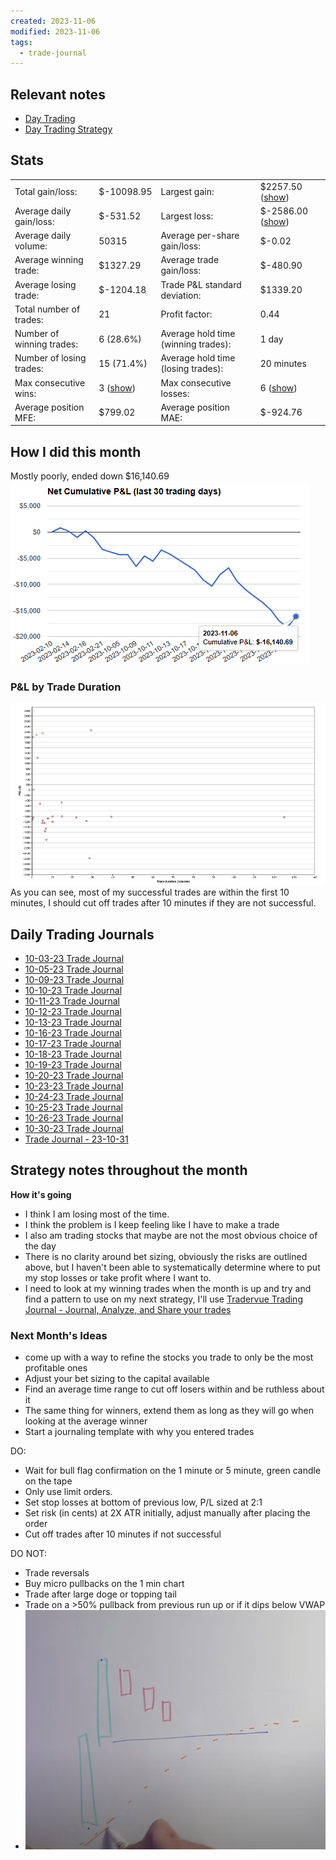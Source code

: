 ```yaml
---
created: 2023-11-06
modified: 2023-11-06
tags:
  - trade-journal
---
```

## Relevant notes 
- [Day Trading](../../../Day%20Trading.md)
- [Day Trading Strategy](../../../Day%20Trading%20Strategy.md)

## Stats
|   |   |   |   |
|---|---|---|---|
|Total gain/loss:|$-10098.95|Largest gain:|$2257.50 ([show](https://www.tradervue.com/trades/58778120))|
|Average daily gain/loss:|$-531.52|Largest loss:|$-2586.00 ([show](https://www.tradervue.com/trades/58778118))|
|Average daily volume:|50315|Average per-share gain/loss:|$-0.02|
|Average winning trade:|$1327.29|Average trade gain/loss:|$-480.90|
|Average losing trade:|$-1204.18|Trade P&L standard deviation:|$1339.20|
|Total number of trades:|21|Profit factor:|0.44|
|Number of winning trades:|6 (28.6%)|Average hold time (winning trades):|1 day|
|Number of losing trades:|15 (71.4%)|Average hold time (losing trades):|20 minutes|
|Max consecutive wins:|3 ([show](https://www.tradervue.com/trades?ids=58778120,58778119,58778117))|Max consecutive losses:|6 ([show](https://www.tradervue.com/trades?ids=58778128,58778126,58778125,58778124,58778123,58778122))|
|Average position MFE:|$799.02|Average position MAE:|$-924.76|
## How I did this month 
Mostly poorly, ended down $16,140.69
![Pasted image 20231106074431](../../../../../3RESOURCES/PUBLIC%20ASSETS/Pasted%20image%2020231106074431.png)

### P&L by Trade Duration
![Pasted image 20231106075250](../../../../../3RESOURCES/PUBLIC%20ASSETS/Pasted%20image%2020231106075250.png)
As you can see, most of my successful trades are within the first 10 minutes, I should cut off trades after 10 minutes if they are not successful. 

## Daily Trading Journals
- [10-03-23 Trade Journal](10-03-23%20Trade%20Journal.md)
- [10-05-23 Trade Journal](10-05-23%20Trade%20Journal.md)
- [10-09-23 Trade Journal](10-09-23%20Trade%20Journal.md)
- [10-10-23 Trade Journal](10-10-23%20Trade%20Journal.md)
- [10-11-23 Trade Journal](10-11-23%20Trade%20Journal.md)
- [10-12-23 Trade Journal](10-12-23%20Trade%20Journal.md)
- [10-13-23 Trade Journal](10-13-23%20Trade%20Journal.md)
- [10-16-23 Trade Journal](10-16-23%20Trade%20Journal.md)
- [10-17-23 Trade Journal](10-17-23%20Trade%20Journal.md)
- [10-18-23 Trade Journal](10-18-23%20Trade%20Journal.md)
- [10-19-23 Trade Journal](10-19-23%20Trade%20Journal.md)
- [10-20-23 Trade Journal](10-20-23%20Trade%20Journal.md)
- [10-23-23 Trade Journal](10-23-23%20Trade%20Journal.md)
- [10-24-23 Trade Journal](10-24-23%20Trade%20Journal.md)
- [10-25-23 Trade Journal](10-25-23%20Trade%20Journal.md)
- [10-26-23 Trade Journal](10-26-23%20Trade%20Journal.md)
- [10-30-23 Trade Journal](10-30-23%20Trade%20Journal.md)
- [Trade Journal - 23-10-31](Trade%20Journal%20-%2023-10-31.md)
## Strategy notes throughout the month
**How it's going**
- I think I am losing most of the time. 
- I think the problem is I keep feeling like I have to make a trade 
- I also am trading stocks that maybe are not the most obvious choice of the day
- There is no clarity around bet sizing, obviously the risks are outlined above, but I haven't been able to systematically determine where to put my stop losses or take profit where I want to. 
- I need to look at my winning trades when the month is up and try and find a pattern to use on my next strategy, I'll use [Tradervue Trading Journal - Journal, Analyze, and Share your trades](https://www.tradervue.com/)

### Next Month's Ideas
- come up with a way to refine the stocks you trade to only be the most profitable ones
- Adjust your bet sizing to the capital available
- Find an average time range to cut off losers within and be ruthless about it 
- The same thing for winners, extend them as long as they will go when looking at the average winner 
- Start a journaling template with why you entered trades

DO: 
- Wait for bull flag confirmation on the 1 minute or 5 minute, green candle on the tape
- Only use limit orders. 
- Set stop losses at bottom of previous low, P/L sized at 2:1
- Set risk (in cents) at 2X ATR initially, adjust manually after placing the order
- Cut off trades after 10 minutes if not successful

DO NOT: 
- Trade reversals
- Buy micro pullbacks on the 1 min chart
- Trade after large doge or topping tail
- Trade on a >50% pullback from previous run up or if it dips below VWAP 
- ![Pasted image 20231106123232](../../../../../3RESOURCES/PUBLIC%20ASSETS/Pasted%20image%2020231106123232.png)

